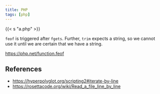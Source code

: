 ```yaml
---
title: PHP
tags: [php]
---
```


{{< s "a.php" >}}

`feof` is triggered after `fgets`. Further, `trim` expects a string, so we
cannot use it until we are certain that we have a string.

<https://php.net/function.feof>

## References

- <https://hyperpolyglot.org/scripting2#iterate-by-line>
- <https://rosettacode.org/wiki/Read_a_file_line_by_line>

